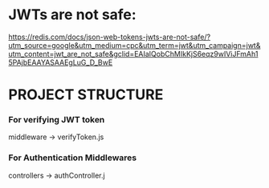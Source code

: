 # JWTs are not safe: 
https://redis.com/docs/json-web-tokens-jwts-are-not-safe/?utm_source=google&utm_medium=cpc&utm_term=jwt&utm_campaign=jwt&utm_content=jwt_are_not_safe&gclid=EAIaIQobChMIkKjS6eqz9wIViJFmAh15PAjbEAAYASAAEgLuG_D_BwE

# PROJECT STRUCTURE

### For verifying JWT token
middleware -> verifyToken.js

### For Authentication Middlewares
controllers -> authController.j